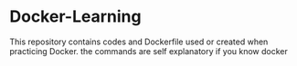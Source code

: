 # Docker-Learning
This repository contains codes and Dockerfile used or created when practicing Docker.
the commands are self explanatory if you know docker 
